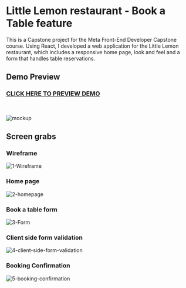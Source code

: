 # Little Lemon restaurant - Book a Table feature

This is a Capstone project for the Meta Front-End Developer Capstone course.
Using React, I developed a web application for the Little Lemon restaurant, which includes a responsive home page, look and feel and a form that handles table reservations.


<h2> Demo Preview </h2>
<h3><a href="https://url/"><strong> CLICK HERE TO PREVIEW DEMO </strong></a></h3>
<br />


![mockup](https://github.com/user-attachments/assets/4270aa82-e308-410c-9bc1-97bb607f0935)


## Screen grabs 

### Wireframe ###
![1-Wireframe](https://github.com/user-attachments/assets/200eaf3e-fcb1-4155-9d1d-f71d20d2a9fb)

### Home page ###
![2-homepage](https://github.com/user-attachments/assets/67a72911-8a6d-4b28-99b0-d11da07c021c)

### Book a table form ###
![3-Form](https://github.com/user-attachments/assets/e9171cd6-63ed-40f0-9128-afc0e0900589)

### Client side form validation ###
![4-client-side-form-validation](https://github.com/user-attachments/assets/570be294-8f18-4f58-9231-cda20472b608)

### Booking Confirmation ###
![5-booking-confirmation](https://github.com/user-attachments/assets/74c49e25-4113-45dc-91e2-f57bdadf225d)


